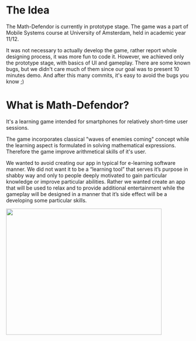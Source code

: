 # The Idea #

The Math-Defendor is currently in prototype stage. The game was a part of Mobile Systems course at University of Amsterdam, held in academic year 11/12.

It was not necessary to actually develop the game, rather report whole designing process, it was more fun to code it. However, we achieved only the prototype stage, with basics of UI and gameplay. There are some known bugs, but we didn't care much of them since our goal was to present 10 minutes demo. And after this many commits, it's easy to avoid the bugs you know ;)


# What is Math-Defendor? #

It's a learning game intended for smartphones for relatively short-time user sessions.

The game incorporates classical "waves of enemies coming" concept while the learning aspect is formulated in solving mathematical expressions. Therefore the game improve arithmetical skills of it's user.

We wanted to avoid creating our app in typical for e-learning software manner. We did not want it to be a “learning tool” that serves it’s purpose in shabby way and only to people deeply motivated to gain particular knowledge or improve particular abilities. Rather we wanted create an app that will be used to relax and to provide additional entertainment while the gameplay will be designed in a manner that it’s side effect will be a developing some particular skills.

<a href='http://www.youtube.com/watch?feature=player_embedded&v=yGmAKWM8lGQ' target='_blank'><img src='http://img.youtube.com/vi/yGmAKWM8lGQ/0.jpg' width='425' height=344 /></a>